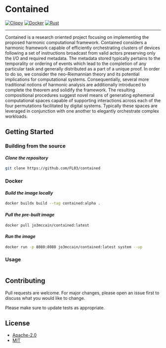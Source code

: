 # Contained

[![Clippy](https://github.com/FL03/contained/actions/workflows/clippy.yml/badge.svg)](https://github.com/FL03/contained/actions/workflows/clippy.yml)
[![Docker](https://github.com/FL03/contained/actions/workflows/docker.yml/badge.svg)](https://github.com/FL03/contained/actions/workflows/docker.yml)
[![Rust](https://github.com/FL03/contained/actions/workflows/rust.yml/badge.svg)](https://github.com/FL03/contained/actions/workflows/rust.yml)

***

Contained is a research oriented project focusing on implementing the proposed harmonic computational framework. Contained considers a harmonic framework capable of efficiently orchestrating clusters of devices following a set of instructions broadcast from valid actors preserving only the I/O and required metadata. The metadata stored typically pertains to the temporality or ordering of events which lead to the completion of any particular task and generally distributed as a part of a unique proof. In order to do so, we consider the neo-Riemannian theory and its potential implications for computational systems. Consequentially, several more traditional notions of harmonic analysis are additionally introduced to complete the theorem and solidify the framework. The resulting compositional procedures suggest novel means of generating ephemeral computational spaces capable of supporting interactions across each of the four permutations facilitated by digital systems. Typically these spaces are leveraged in conjunction with one another to elegantly orchestrate complex workloads.

## Getting Started

### Building from the source

#### _Clone the repository_

```bash
git clone https://github.com/FL03/contained
```

### Docker

#### _Build the image locally_

```bash
docker buildx build --tag contained:alpha .
```

#### _Pull the pre-built image_

```bash
docker pull jo3mccain/contained:latest
```

#### _Run the image_

```bash
docker run -p 8080:8080 jo3mccain/contained:latest system --up
```

### Usage

```rust

```

## Contributing

Pull requests are welcome. For major changes, please open an issue first
to discuss what you would like to change.

Please make sure to update tests as appropriate.

## License

- [Apache-2.0](https://choosealicense.com/licenses/apache-2.0/)
- [MIT](https://choosealicense.com/licenses/mit/)
